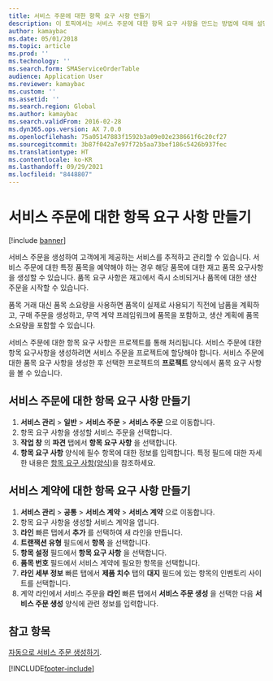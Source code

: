 ```yaml
---
title: 서비스 주문에 대한 항목 요구 사항 만들기
description: 이 토픽에서는 서비스 주문에 대한 항목 요구 사항을 만드는 방법에 대해 설명합니다.
author: kamaybac
ms.date: 05/01/2018
ms.topic: article
ms.prod: ''
ms.technology: ''
ms.search.form: SMAServiceOrderTable
audience: Application User
ms.reviewer: kamaybac
ms.custom: ''
ms.assetid: ''
ms.search.region: Global
ms.author: kamaybac
ms.search.validFrom: 2016-02-28
ms.dyn365.ops.version: AX 7.0.0
ms.openlocfilehash: 75a05147883f1592b3a09e02e238661f6c20cf27
ms.sourcegitcommit: 3b87f042a7e97f72b5aa73bef186c5426b937fec
ms.translationtype: HT
ms.contentlocale: ko-KR
ms.lasthandoff: 09/29/2021
ms.locfileid: "8448807"
---
```

# <a name="create-item-requirements-for-service-orders"></a>서비스 주문에 대한 항목 요구 사항 만들기

[!include [banner](../includes/banner.md)]

서비스 주문을 생성하여 고객에게 제공하는 서비스를 추적하고 관리할 수 있습니다. 서비스 주문에 대한 특정 품목을 예약해야 하는 경우 해당 품목에 대한 재고 품목 요구사항을 생성할 수 있습니다. 품목 요구 사항은 재고에서 즉시 소비되거나 품목에 대한 생산 주문을 시작할 수 있습니다.

품목 거래 대신 품목 소요량을 사용하면 품목이 실제로 사용되기 직전에 납품을 계획하고, 구매 주문을 생성하고, 무역 계약 프레임워크에 품목을 포함하고, 생산 계획에 품목 소요량을 포함할 수 있습니다.

서비스 주문에 대한 항목 요구 사항은 프로젝트를 통해 처리됩니다. 서비스 주문에 대한 항목 요구사항을 생성하려면 서비스 주문을 프로젝트에 할당해야 합니다. 서비스 주문에 대한 품목 요구 사항을 생성한 후 선택한 프로젝트의 **프로젝트** 양식에서 품목 요구 사항을 볼 수 있습니다.

## <a name="create-an-item-requirement-for-a-service-order"></a>서비스 주문에 대한 항목 요구 사항 만들기

1. **서비스 관리** \> **일반** \> **서비스 주문** \> **서비스 주문** 으로 이동합니다.
1. 항목 요구 사항을 생성할 서비스 주문을 선택합니다.
1. **작업 창** 의 **파견** 탭에서 **항목 요구 사항** 을 선택합니다.
1. **항목 요구 사항** 양식에 필수 항목에 대한 정보를 입력합니다. 특정 필드에 대한 자세한 내용은 [항목 요구 사항(양식)](https://technet.microsoft.com/library/aa552021\(v=ax.60\))을 참조하세요.

## <a name="create-an-item-requirement-for-a-service-agreement"></a>서비스 계약에 대한 항목 요구 사항 만들기

1. **서비스 관리** \> **공통** \> **서비스 계약** \> **서비스 계약** 으로 이동합니다.
1. 항목 요구 사항을 생성할 서비스 계약을 엽니다.
1. **라인** 빠른 탭에서 **추가** 를 선택하여 새 라인을 만듭니다.
1. **트랜잭션 유형** 필드에서 **항목** 을 선택합니다.
1. **항목 설정** 필드에서 **항목 요구 사항** 을 선택합니다.
1. **품목 번호** 필드에서 서비스 계약에 필요한 항목을 선택합니다.
1. **라인 세부 정보** 빠른 탭에서 **제품 치수** 탭의 **대지** 필드에 있는 항목의 인벤토리 사이트를 선택합니다.
1. 계약 라인에서 서비스 주문을 **라인** 빠른 탭에서 **서비스 주문 생성** 을 선택한 다음 **서비스 주문 생성** 양식에 관련 정보를 입력합니다.

## <a name="see-also"></a>참고 항목

[자동으로 서비스 주문 생성하기](create-service-orders-automatically.md).

[!INCLUDE[footer-include](../../includes/footer-banner.md)]
